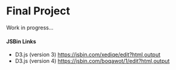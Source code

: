 # Final Project

Work in progress...

#### JSBin Links

* D3.js (version 3) <https://jsbin.com/xediqe/edit?html,output>
* D3.js (version 4) <https://jsbin.com/boqawot/1/edit?html,output>
